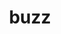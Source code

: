 ---
category: 4-letters
denotation: null
name: buzz
reference_link: https://www.etymonline.com/word/buzz
root_language: null
root_name: null
title: buzz
type: free
word_sums:
- respelling: buzz
  sum: 'Buzz + '
---
